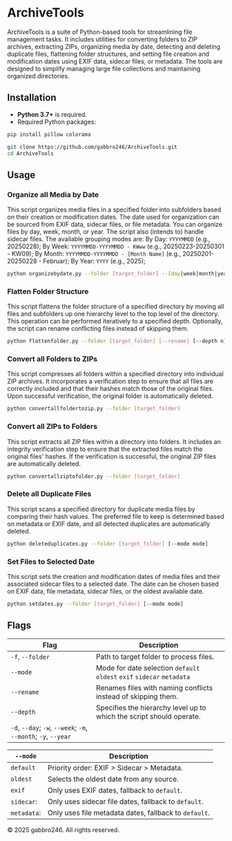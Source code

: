 # ArchiveTools

ArchiveTools is a suite of Python-based tools for streamlining file management tasks. It includes utilities for converting folders to ZIP archives, extracting ZIPs, organizing media by date, detecting and deleting duplicate files, flattening folder structures, and setting file creation and modification dates using EXIF data, sidecar files, or metadata. The tools are designed to simplify managing large file collections and maintaining organized directories.

## Installation

- **Python 3.7+** is required.
- Required Python packages:

```bash
pip install pillow colorama
```

```bash
git clone https://github.com/gabbro246/ArchiveTools.git
cd ArchiveTools
```

## Usage

### Organize all Media by Date
This script organizes media files in a specified folder into subfolders based on their creation or modification dates. The date used for organization can be sourced from EXIF data, sidecar files, or file metadata. You can organize files by day, week, month, or year. The script also (intends to) handle sidecar files. The available grouping modes are: By Day: `YYYYMMDD` (e.g., 20250228); By Week: `YYYYMMDD-YYYYMMDD - KWww` (e.g., 20250223-20250301 - KW09); By Month: `YYYYMMDD-YYYYMMDD - [Month Name]` (e.g., 20250201-20250228 - Februar); By Year: `YYYY` (e.g., 2025);

```bash
python organizebydate.py --folder [target_folder] --[day|week|month|year] [--rename] [--mode mode]
```

### Flatten Folder Structure
This script flattens the folder structure of a specified directory by moving all files and subfolders up one hierarchy level to the top level of the directory. This operation can be performed iteratively to a specified depth. Optionally, the script can rename conflicting files instead of skipping them.

```bash
python flattenfolder.py --folder [target_folder] [--rename] [--depth n]
```

### Convert all Folders to ZIPs
This script compresses all folders within a specified directory into individual ZIP archives. It incorporates a verification step to ensure that all files are correctly included and that their hashes match those of the original files. Upon successful verification, the original folder is automatically deleted.

```bash
python convertallfoldertozip.py --folder [target_folder]
```

### Convert all ZIPs to Folders
This script extracts all ZIP files within a directory into folders. It includes an integrity verification step to ensure that the extracted files match the original files' hashes. If the verification is successful, the original ZIP files are automatically deleted.

```bash
python convertallziptofolder.py --folder [target_folder]
```

### Delete all Duplicate Files
This script scans a specified directory for duplicate media files by comparing their hash values. The preferred file to keep is determined based on metadata or EXIF date, and all detected duplicates are automatically deleted.

```bash
python deleteduplicates.py --folder [target_folder] [--mode mode]
```

### Set Files to Selected Date
This script sets the creation and modification dates of media files and their associated sidecar files to a selected date. The date can be chosen based on EXIF data, file metadata, sidecar files, or the oldest available date.

```bash
python setdates.py --folder [target_folder] [--mode mode]
```

## Flags

| Flag             | Description                                                            | 
| ---------------- | ---------------------------------------------------------------------- | 
| `-f`, `--folder` | Path to target folder to process files.                                | 
| `--mode`         | Mode for date selection `default` `oldest` `exif` `sidecar` `metadata` |  
| `--rename`       | Renames files with naming conflicts instead of skipping them.          |   
| `--depth`        | Specifies the hierarchy level up to which the script should operate.   |
| `-d`, `--day`; `-w`, `--week`; `-m`, `--month`; `-y`, `--year` |                          |

| `--mode`    | Description                                           |
| ----------- | ----------------------------------------------------- |
| `default`   | Priority order: EXIF > Sidecar > Metadata.            |
| `oldest`    | Selects the oldest date from any source.              |
| `exif`      | Only uses EXIF dates, fallback to `default`.          |
| `sidecar`:  | Only uses sidecar file dates, fallback to `default`.  |
| `metadata`: | Only uses file metadata dates, fallback to `default`. | 

© 2025 gabbro246. All rights reserved.

